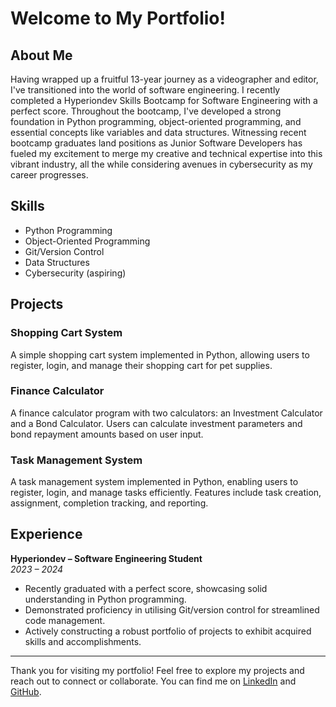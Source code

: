 # Welcome to My Portfolio!

## About Me

Having wrapped up a fruitful 13-year journey as a videographer and editor, I've transitioned into the world of software engineering. I recently completed a Hyperiondev Skills Bootcamp for Software Engineering with a perfect score. Throughout the bootcamp, I've developed a strong foundation in Python programming, object-oriented programming, and essential concepts like variables and data structures. Witnessing recent bootcamp graduates land positions as Junior Software Developers has fueled my excitement to merge my creative and technical expertise into this vibrant industry, all the while considering avenues in cybersecurity as my career progresses.

## Skills

- Python Programming
- Object-Oriented Programming
- Git/Version Control
- Data Structures
- Cybersecurity (aspiring)

## Projects

### Shopping Cart System

A simple shopping cart system implemented in Python, allowing users to register, login, and manage their shopping cart for pet supplies.

### Finance Calculator

A finance calculator program with two calculators: an Investment Calculator and a Bond Calculator. Users can calculate investment parameters and bond repayment amounts based on user input.

### Task Management System

A task management system implemented in Python, enabling users to register, login, and manage tasks efficiently. Features include task creation, assignment, completion tracking, and reporting.

## Experience

**Hyperiondev – Software Engineering Student**  
*2023 – 2024*

- Recently graduated with a perfect score, showcasing solid understanding in Python programming.
- Demonstrated proficiency in utilising Git/version control for streamlined code management.
- Actively constructing a robust portfolio of projects to exhibit acquired skills and accomplishments.

---

Thank you for visiting my portfolio! Feel free to explore my projects and reach out to connect or collaborate. You can find me on [LinkedIn](https://www.linkedin.com/in/alexeyre/) and [GitHub](https://github.com/Alikzair).
